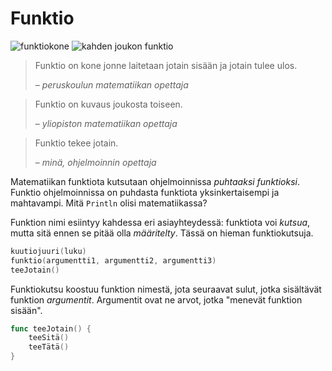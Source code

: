 # Funktio

![funktiokone](https://upload.wikimedia.org/wikipedia/commons/thumb/3/3b/Function_machine2.svg/243px-Function_machine2.svg.png)
![kahden joukon funktio](https://upload.wikimedia.org/wikipedia/commons/thumb/d/df/Function_color_example_3.svg/223px-Function_color_example_3.svg.png)

> Funktio on kone jonne laitetaan jotain sisään ja jotain tulee ulos.
>
> – _peruskoulun matematiikan opettaja_

<!-- -->
> Funktio on kuvaus joukosta toiseen.
>
> – _yliopiston matematiikan opettaja_

<!-- -->
> Funktio tekee jotain.
>
> – _minä, ohjelmoinnin opettaja_

Matematiikan funktiota kutsutaan ohjelmoinnissa _puhtaaksi funktioksi_. Funktio ohjelmoinnissa on puhdasta funktiota yksinkertaisempi ja mahtavampi. Mitä `Println` olisi matematiikassa?

Funktion nimi esiintyy kahdessa eri asiayhteydessä: funktiota voi _kutsua_, mutta sitä ennen se pitää olla _määritelty_. Tässä on hieman funktiokutsuja.
```Go
kuutiojuuri(luku)
funktio(argumentti1, argumentti2, argumentti3)
teeJotain()
```
Funktiokutsu koostuu funktion nimestä, jota seuraavat sulut, jotka sisältävät funktion _argumentit_. Argumentit ovat ne arvot, jotka "menevät funktion sisään".

```Go
func teeJotain() {
	teeSitä()
	teeTätä()
}

